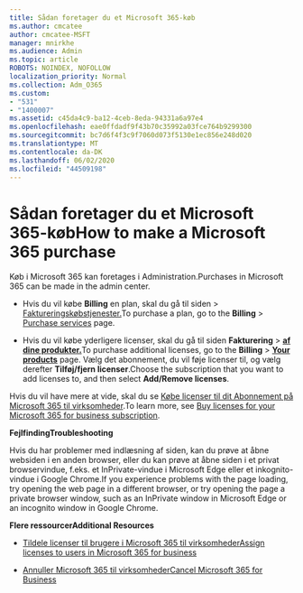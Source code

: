 ```yaml
---
title: Sådan foretager du et Microsoft 365-køb
ms.author: cmcatee
author: cmcatee-MSFT
manager: mnirkhe
ms.audience: Admin
ms.topic: article
ROBOTS: NOINDEX, NOFOLLOW
localization_priority: Normal
ms.collection: Adm_O365
ms.custom:
- "531"
- "1400007"
ms.assetid: c45da4c9-ba12-4ceb-8eda-94331a6a97e4
ms.openlocfilehash: eae0ffdadf9f43b70c35992a03fce764b9299300
ms.sourcegitcommit: bc7d6f4f3c9f7060d073f5130e1ec856e248d020
ms.translationtype: MT
ms.contentlocale: da-DK
ms.lasthandoff: 06/02/2020
ms.locfileid: "44509198"
---
```

# <a name="how-to-make-a-microsoft-365-purchase"></a><span data-ttu-id="725fa-102">Sådan foretager du et Microsoft 365-køb</span><span class="sxs-lookup"><span data-stu-id="725fa-102">How to make a Microsoft 365 purchase</span></span>

<span data-ttu-id="725fa-103">Køb i Microsoft 365 kan foretages i Administration.</span><span class="sxs-lookup"><span data-stu-id="725fa-103">Purchases in Microsoft 365 can be made in the admin center.</span></span>
  
- <span data-ttu-id="725fa-104">Hvis du vil købe **Billing** en plan, skal du gå til siden \> [Faktureringskøbstjenester.](https://go.microsoft.com/fwlink/p/?linkid=868433)</span><span class="sxs-lookup"><span data-stu-id="725fa-104">To purchase a plan, go to the **Billing** \> [Purchase services](https://go.microsoft.com/fwlink/p/?linkid=868433) page.</span></span>

- <span data-ttu-id="725fa-105">Hvis du vil købe yderligere licenser, skal du gå til siden **Fakturering** \> **[af dine produkter.](https://go.microsoft.com/fwlink/p/?linkid=842054)**</span><span class="sxs-lookup"><span data-stu-id="725fa-105">To purchase additional licenses, go to the **Billing** \> **[Your products](https://go.microsoft.com/fwlink/p/?linkid=842054)** page.</span></span> <span data-ttu-id="725fa-106">Vælg det abonnement, du vil føje licenser til, og vælg derefter **Tilføj/fjern licenser**.</span><span class="sxs-lookup"><span data-stu-id="725fa-106">Choose the subscription that you want to add licenses to, and then select **Add/Remove licenses**.</span></span>
  
<span data-ttu-id="725fa-107">Hvis du vil have mere at vide, skal du se [Købe licenser til dit Abonnement på Microsoft 365 til virksomheder](https://docs.microsoft.com/microsoft-365/commerce/licenses/buy-licenses).</span><span class="sxs-lookup"><span data-stu-id="725fa-107">To learn more, see [Buy licenses for your Microsoft 365 for business subscription](https://docs.microsoft.com/microsoft-365/commerce/licenses/buy-licenses).</span></span>

<span data-ttu-id="725fa-108">**Fejlfinding**</span><span class="sxs-lookup"><span data-stu-id="725fa-108">**Troubleshooting**</span></span>

<span data-ttu-id="725fa-109">Hvis du har problemer med indlæsning af siden, kan du prøve at åbne websiden i en anden browser, eller du kan prøve at åbne siden i et privat browservindue, f.eks. et InPrivate-vindue i Microsoft Edge eller et inkognito-vindue i Google Chrome.</span><span class="sxs-lookup"><span data-stu-id="725fa-109">If you experience problems with the page loading, try opening the web page in a different browser, or try opening the page a private browser window, such as an InPrivate window in Microsoft Edge or an incognito window in Google Chrome.</span></span>

<span data-ttu-id="725fa-110">**Flere ressourcer**</span><span class="sxs-lookup"><span data-stu-id="725fa-110">**Additional Resources**</span></span>
  
- [<span data-ttu-id="725fa-111">Tildele licenser til brugere i Microsoft 365 til virksomheder</span><span class="sxs-lookup"><span data-stu-id="725fa-111">Assign licenses to users in Microsoft 365 for business</span></span>](https://docs.microsoft.com/microsoft-365/admin/add-users/add-users)

- [<span data-ttu-id="725fa-112">Annuller Microsoft 365 til virksomheder</span><span class="sxs-lookup"><span data-stu-id="725fa-112">Cancel Microsoft 365 for Business</span></span>](https://docs.microsoft.com/microsoft-365/commerce/subscriptions/cancel-your-subscription)